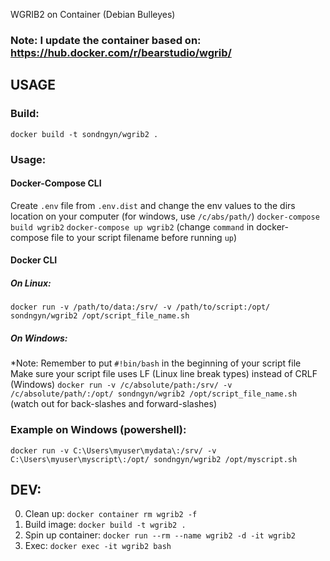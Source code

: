 WGRIB2 on Container (Debian Bulleyes)
### Note: I update the container based on: https://hub.docker.com/r/bearstudio/wgrib/
## USAGE

### Build:
`docker build -t sondngyn/wgrib2 .`

### Usage:

#### Docker-Compose CLI
Create `.env` file from `.env.dist` and change the env values to the dirs location on your computer (for windows, use `/c/abs/path/`)
`docker-compose build wgrib2`
`docker-compose up wgrib2` (change `command` in docker-compose file to your script filename before running `up`)

#### Docker CLI
##### On Linux:
`docker run -v /path/to/data:/srv/ -v /path/to/script:/opt/ sondngyn/wgrib2 /opt/script_file_name.sh`
##### On Windows: 
*Note:
Remember to put `#!bin/bash` in the beginning of your script file
Make sure your script file uses LF (Linux line break types) instead of CRLF (Windows)
`docker run -v /c/absolute/path:/srv/ -v /c/absolute/path/:/opt/ sondngyn/wgrib2 /opt/script_file_name.sh`
(watch out for back-slashes and forward-slashes)
### Example on Windows (powershell): 
`docker run -v C:\Users\myuser\mydata\:/srv/ -v C:\Users\myuser\myscript\:/opt/ sondngyn/wgrib2 /opt/myscript.sh`

## DEV:
0. Clean up: `docker container rm wgrib2 -f`
1. Build image: `docker build -t wgrib2 .`
2. Spin up container: `docker run --rm --name wgrib2 -d -it wgrib2`
3. Exec: `docker exec -it wgrib2 bash`
